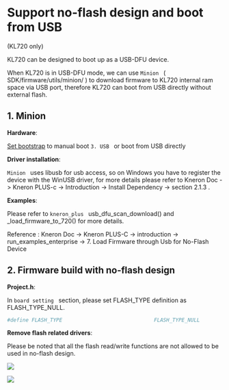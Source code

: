 # Support no-flash design and boot from USB

(KL720 only)

KL720 can be designed to boot up as a USB-DFU device.

When KL720 is in USB-DFU mode, we can use `Minion ` ( SDK/firmware/utils/minion/ ) to download firmware to KL720 internal ram space via USB port, therefore KL720 can boot from USB directly without external flash.

## 1. Minion


**Hardware**: 

[Set bootstrap](../flash_management/flash_management.md#24-bootstrap-settings) to manual boot `3. USB ` or boot from USB directly

**Driver installation**:

 `Minion ` uses libusb for usb access, so on Windows you have to register the device with the WinUSB driver, for more details please refer to Kneron Doc -> Kneron PLUS-c -> Introduction -> Install Dependency ->  section 2.1.3 .


**Examples**:

Please refer to `kneron_plus ` usb_dfu_scan_download() and _load_firmware_to_720() for more details.

Reference : Kneron Doc -> Kneron PLUS-C -> introduction -> run_examples_enterprise -> 7. Load Firmware through Usb for No-Flash Device


## 2. Firmware build with no-flash design

**Project.h**:

In `board setting ` section, please set FLASH_TYPE definition as FLASH_TYPE_NULL.

```bash
#define FLASH_TYPE                              FLASH_TYPE_NULL
```


**Remove flash related drivers**:

Please be noted that all the flash read/write functions are not allowed to be used in no-flash design.


![](../imgs/rm_flash_driver.png)




![](../imgs/rm_spif_driver.png)






